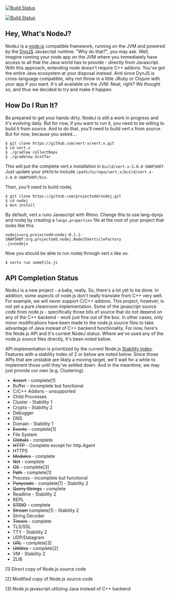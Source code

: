 [![Build Status](https://secure.travis-ci.org/projectodd/nodej.png)](http://travis-ci.org/projectodd/nodej)

[![Build Status](https://buildhive.cloudbees.com/job/projectodd/job/nodej/badge/icon)](https://buildhive.cloudbees.com/job/projectodd/job/nodej/)

## Hey, What's NodeJ?

NodeJ is a [node.js](http://nodejs.org) compatible framework, running on the
JVM and powered by the [DynJS](https://github.com/dynjs/dynjs) Javascript
runtime. "Why do that?", you may ask. Well, imagine running your node app on
the JVM where you immediately have access to all that the Java world has to
provide - directly from Javascript. With this approach, extending node doesn't
require C++ addons. You've got the entire Java ecosystem at your disposal
instead. And since DynJS is cross-language compatible, why not throw in a
little JRuby or Clojure with your app if you want. It's all available on the
JVM. Neat, right? We thought so, and thus we decided to try and make it happen.

## How Do I Run It?

Be prepared to get your hands dirty. NodeJ is still a work in progress and it's
evolving daily. But for now, if you want to run it, you need to be willing to
build it from source. And to do that, you'll need to build vert.x from source.
But for now, because you asked....

    $ git clone https://github.com/vert-x/vert.x.git
    $ cd vert.x
    $ ./gradlew collectDeps
    $ ./gradelew distTar

This will put the complete vert.x installation in
`build/vert.x-2.0.0-SNAPSHOT`. Just update your `$PATH` to include
`/path/to/repo/vert.x/build/vert.x-2.0.0-SNAPSHOT/bin`. 

Then, you'll need to build nodej.

    $ git clone https://github.com/projectodd/nodej.git
    $ cd nodej
    $ mvn install

By default, vert.x runs Javascript with Rhino. Change this to use lang-dynjs
and nodej by creating a `langs.properties` file at the root of your project
that looks like this.

    nodejs=org.projectodd~nodej~0.1.1-SNAPSHOT:org.projectodd.nodej.NodeJSVerticleFactory
    .js=nodejs

Now you should be able to run nodej through vert.x like so.

    $ vertx run someFile.js

## API Completion Status

NodeJ is a new project - a baby, really. So, there's a lot yet to be done. In
addition, some aspects of node.js don't really translate from C++ very well.
For example, we will never support C/C++ addons. This project, however, is not
yet a pure cleanroom implementation. Some of the javascript source code from
node.js - specifically those bits of source that do not depend on any of the
C++ backend - work just fine out of the box. In other cases, only minor
modifications have been made to the node.js source files to take advantage of
Java instead of C++ backend functionality. For now, here's the Node.js API and
it's current NodeJ status. Where we've used any of the node.js source files
directly, it's been noted below.

API implementation is prioritized by the current Node.js [Stability
Index](http://nodejs.org/api/documentation.html#documentation_stability_index).
Features with a stability index of 2 or below are noted below. Since those APIs
that are unstable are likely a moving target, we'll wait for a while to
implement those until they've settled down. And in the meantime, we may just
provide our own (e.g. Clustering).

* <strike>Assert</strike> - complete[1]
* Buffer - incomplete but functional
* C/C++ Addons - unsupported
* Child Processes
* Cluster - Stability 1
* Crypto - Stability 2
* Debugger
* DNS
* Domain - Stability 1
* <strike>Events</strike> - complete[1]
* File System
* <strike>Globals</strike> - complete
* <strike>HTTP</strike> - Complete except for http.Agent
* HTTPS
* <strike>Modules</strike> - complete
* <strike>Net</strike> - complete
* <strike>OS</strike> - complete[3]
* <strike>Path</strike> - complete[1]
* Process - incomplete but functional
* <strike>Punycode</strike> - complete[1] - Stability 2
* <strike>Query Strings</strike> - complete
* Readline - Stability 2
* REPL
* <strike>STDIO</strike> - complete
* <strike>Stream</strike> complete[1] - Stability 2
* String Decoder
* <strike>Timers</strike> - complete
* TLS/SSL
* TTY - Stability 2
* UDP/Datagram
* <strike>URL</strike> - complete[3]
* <strike>Utilities</strike> - complete[2]
* VM - Stability 2
* ZLIB

[1] Direct copy of Node.js source code

[2] Modified copy of Node.js source code

[3] Node.js javascript utilizing Java instead of C++ backend

